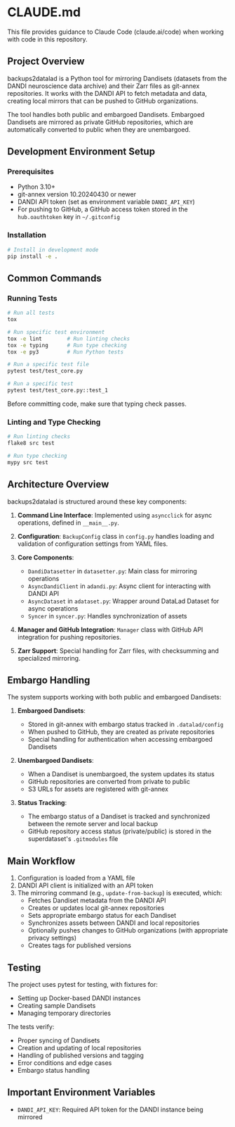 # CLAUDE.md

This file provides guidance to Claude Code (claude.ai/code) when working with code in this repository.

## Project Overview

backups2datalad is a Python tool for mirroring Dandisets (datasets from the DANDI neuroscience data archive) and their Zarr files as git-annex repositories. It works with the DANDI API to fetch metadata and data, creating local mirrors that can be pushed to GitHub organizations.

The tool handles both public and embargoed Dandisets. Embargoed Dandisets are mirrored as private GitHub repositories, which are automatically converted to public when they are unembargoed.

## Development Environment Setup

### Prerequisites

- Python 3.10+
- git-annex version 10.20240430 or newer
- DANDI API token (set as environment variable `DANDI_API_KEY`)
- For pushing to GitHub, a GitHub access token stored in the `hub.oauthtoken` key in `~/.gitconfig`

### Installation

```bash
# Install in development mode
pip install -e .
```

## Common Commands

### Running Tests

```bash
# Run all tests
tox

# Run specific test environment
tox -e lint        # Run linting checks
tox -e typing      # Run type checking
tox -e py3         # Run Python tests

# Run a specific test file
pytest test/test_core.py

# Run a specific test
pytest test/test_core.py::test_1
```

Before committing code, make sure that typing check passes.

### Linting and Type Checking

```bash
# Run linting checks
flake8 src test

# Run type checking
mypy src test
```

## Architecture Overview

backups2datalad is structured around these key components:

1. **Command Line Interface**: Implemented using `asyncclick` for async operations, defined in `__main__.py`.

2. **Configuration**: `BackupConfig` class in `config.py` handles loading and validation of configuration settings from YAML files.

3. **Core Components**:
   - `DandiDatasetter` in `datasetter.py`: Main class for mirroring operations
   - `AsyncDandiClient` in `adandi.py`: Async client for interacting with DANDI API
   - `AsyncDataset` in `adataset.py`: Wrapper around DataLad Dataset for async operations
   - `Syncer` in `syncer.py`: Handles synchronization of assets

4. **Manager and GitHub Integration**: `Manager` class with GitHub API integration for pushing repositories.

5. **Zarr Support**: Special handling for Zarr files, with checksumming and specialized mirroring.

## Embargo Handling

The system supports working with both public and embargoed Dandisets:

1. **Embargoed Dandisets**:
   - Stored in git-annex with embargo status tracked in `.datalad/config`
   - When pushed to GitHub, they are created as private repositories
   - Special handling for authentication when accessing embargoed Dandisets

2. **Unembargoed Dandisets**:
   - When a Dandiset is unembargoed, the system updates its status
   - GitHub repositories are converted from private to public
   - S3 URLs for assets are registered with git-annex

3. **Status Tracking**:
   - The embargo status of a Dandiset is tracked and synchronized between the remote server and local backup
   - GitHub repository access status (private/public) is stored in the superdataset's `.gitmodules` file

## Main Workflow

1. Configuration is loaded from a YAML file
2. DANDI API client is initialized with an API token
3. The mirroring command (e.g., `update-from-backup`) is executed, which:
   - Fetches Dandiset metadata from the DANDI API
   - Creates or updates local git-annex repositories
   - Sets appropriate embargo status for each Dandiset
   - Synchronizes assets between DANDI and local repositories
   - Optionally pushes changes to GitHub organizations (with appropriate privacy settings)
   - Creates tags for published versions

## Testing

The project uses pytest for testing, with fixtures for:
- Setting up Docker-based DANDI instances
- Creating sample Dandisets
- Managing temporary directories

The tests verify:
- Proper syncing of Dandisets
- Creation and updating of local repositories
- Handling of published versions and tagging
- Error conditions and edge cases
- Embargo status handling

## Important Environment Variables

- `DANDI_API_KEY`: Required API token for the DANDI instance being mirrored
